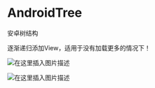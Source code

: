 # AndroidTree

安卓树结构

逐渐递归添加View，适用于没有加载更多的情况下！

![在这里插入图片描述](https://img-blog.csdnimg.cn/20210126190632299.png?x-oss-process=image/watermark,type_ZmFuZ3poZW5naGVpdGk,shadow_10,text_aHR0cHM6Ly9ibG9nLmNzZG4ubmV0L3FxXzQwODgxNjgw,size_16,color_FFFFFF,t_70)

![在这里插入图片描述](https://img-blog.csdnimg.cn/20210126190655305.png?x-oss-process=image/watermark,type_ZmFuZ3poZW5naGVpdGk,shadow_10,text_aHR0cHM6Ly9ibG9nLmNzZG4ubmV0L3FxXzQwODgxNjgw,size_16,color_FFFFFF,t_70)

